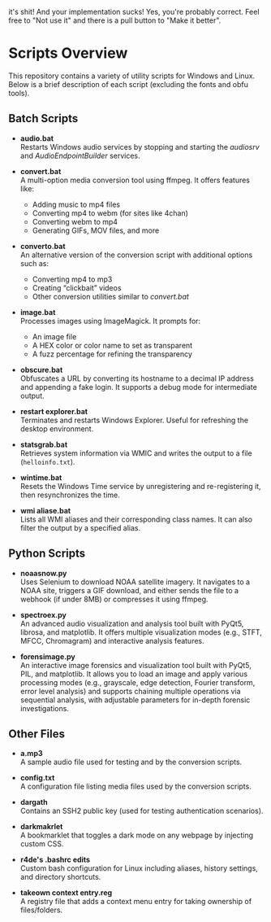 it's shit! And your implementation sucks!
Yes, you're probably correct. Feel free to "Not use it" and there is a pull button to "Make it better".
# Scripts Overview

This repository contains a variety of utility scripts for Windows and Linux. Below is a brief description of each script (excluding the fonts and obfu tools).

## Batch Scripts

- **audio.bat**  
  Restarts Windows audio services by stopping and starting the *audiosrv* and *AudioEndpointBuilder* services.

- **convert.bat**  
  A multi-option media conversion tool using ffmpeg. It offers features like:
  - Adding music to mp4 files
  - Converting mp4 to webm (for sites like 4chan)
  - Converting webm to mp4
  - Generating GIFs, MOV files, and more

- **converto.bat**  
  An alternative version of the conversion script with additional options such as:
  - Converting mp4 to mp3
  - Creating “clickbait” videos
  - Other conversion utilities similar to *convert.bat*

- **image.bat**  
  Processes images using ImageMagick. It prompts for:
  - An image file
  - A HEX color or color name to set as transparent
  - A fuzz percentage for refining the transparency

- **obscure.bat**  
  Obfuscates a URL by converting its hostname to a decimal IP address and appending a fake login. It supports a debug mode for intermediate output.

- **restart explorer.bat**  
  Terminates and restarts Windows Explorer. Useful for refreshing the desktop environment.

- **statsgrab.bat**  
  Retrieves system information via WMIC and writes the output to a file (`helloinfo.txt`).

- **wintime.bat**  
  Resets the Windows Time service by unregistering and re-registering it, then resynchronizes the time.

- **wmi aliase.bat**  
  Lists all WMI aliases and their corresponding class names. It can also filter the output by a specified alias.

## Python Scripts

- **noaasnow.py**  
  Uses Selenium to download NOAA satellite imagery. It navigates to a NOAA site, triggers a GIF download, and either sends the file to a webhook (if under 8MB) or compresses it using ffmpeg.

- **spectroex.py**  
  An advanced audio visualization and analysis tool built with PyQt5, librosa, and matplotlib. It offers multiple visualization modes (e.g., STFT, MFCC, Chromagram) and interactive analysis features.

- **forensimage.py**  
  An interactive image forensics and visualization tool built with PyQt5, PIL, and matplotlib. It allows you to load an image and apply various processing modes (e.g., grayscale, edge detection, Fourier transform, error level analysis) and supports chaining multiple operations via sequential analysis, with adjustable parameters for in-depth forensic investigations.

## Other Files

- **a.mp3**  
  A sample audio file used for testing and by the conversion scripts.

- **config.txt**  
  A configuration file listing media files used by the conversion scripts.

- **dargath**  
  Contains an SSH2 public key (used for testing authentication scenarios).

- **darkmakrlet**  
  A bookmarklet that toggles a dark mode on any webpage by injecting custom CSS.

- **r4de's .bashrc edits**  
  Custom bash configuration for Linux including aliases, history settings, and directory shortcuts.

- **takeown context entry.reg**  
  A registry file that adds a context menu entry for taking ownership of files/folders.
